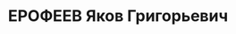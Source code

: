 ---
title: ЕРОФЕЕВ Яков Григорьевич
description: 'Род. в 1897, член ВКП(б). Проживал: Шарлыкский р-н. Инструктор райкома
  ВКП(б)

  Приговор: ВК ВС СССР, 31.01.1938 – ВМН.

  Реабилитирован июль 1956'
---